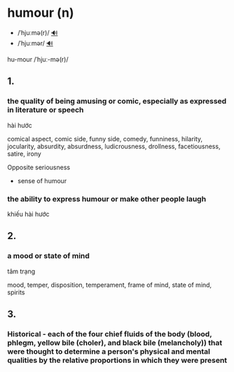 # humour (n)

- /ˈhjuːmə(r)/ [🔊](https://www.oxfordlearnersdictionaries.com/media/english/uk_pron/h/hum/humou/humour__gb_1.mp3)
- /ˈhjuːmər/ [🔊](https://www.oxfordlearnersdictionaries.com/media/english/us_pron/h/hum/humou/humour__us_2.mp3)

hu-mour /ˈhjuː-mə(r)/

## 1.

### the quality of being amusing or comic, especially as expressed in literature or speech

hài hước

comical aspect, comic side, funny side, comedy, funniness, hilarity, jocularity, absurdity, absurdness, ludicrousness, drollness, facetiousness, satire, irony

Opposite seriousness

- sense of humour

### the ability to express humour or make other people laugh

khiếu hài hước

## 2.

### a mood or state of mind

tâm trạng

mood, temper, disposition, temperament, frame of mind, state of mind, spirits

## 3.

### Historical - each of the four chief fluids of the body (blood, phlegm, yellow bile (choler), and black bile (melancholy)) that were thought to determine a person's physical and mental qualities by the relative proportions in which they were present
